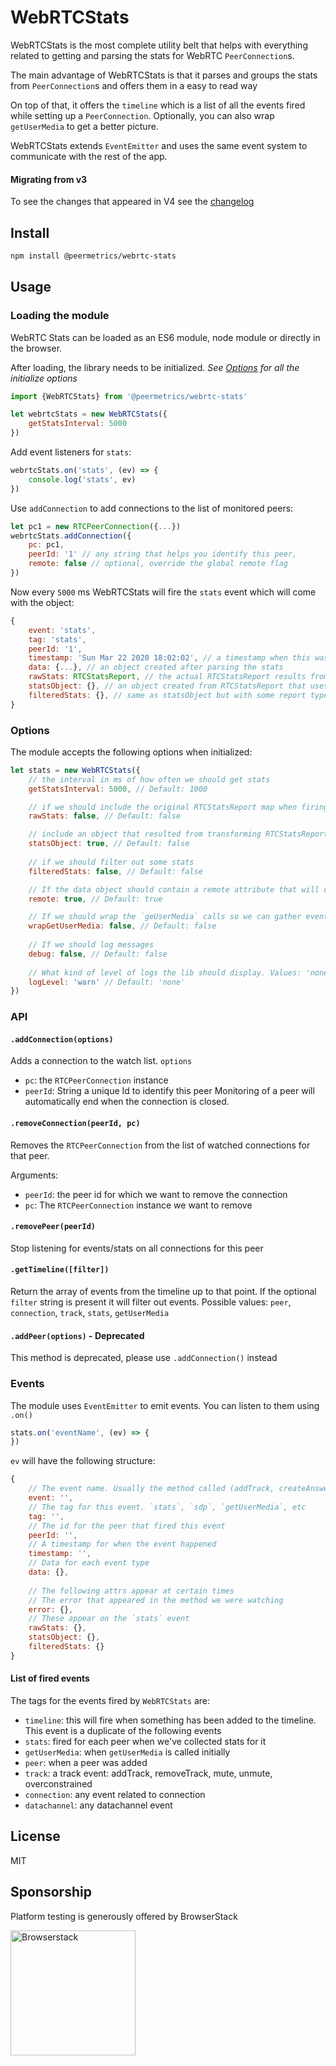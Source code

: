# WebRTCStats

WebRTCStats is the most complete utility belt that helps with everything related to getting and parsing the stats for WebRTC `PeerConnection`s.

The main advantage of WebRTCStats is that it parses and groups the stats from `PeerConnection`s and offers them in a easy to read way

On top of that, it offers the `timeline` which is a list of all the events fired while setting up a `PeerConnection`. Optionally, you can also wrap `getUserMedia` to get a better picture.

WebRTCStats extends `EventEmitter` and uses the same event system to communicate with the rest of the app.

#### Migrating from v3
To see the changes that appeared in V4 see the [changelog](https://github.com/peermetrics/webrtc-stats/releases/tag/v4.0.0)


## Install

```sh
npm install @peermetrics/webrtc-stats
```

## Usage
### Loading the module
WebRTC Stats can be loaded as an ES6 module, node module or directly in the browser.

After loading, the library needs to be initialized.  *See [Options](#options) for all the initialize options*

```js
import {WebRTCStats} from '@peermetrics/webrtc-stats'

let webrtcStats = new WebRTCStats({
    getStatsInterval: 5000
})
```
Add event listeners for `stats`:
```js
webrtcStats.on('stats', (ev) => {
    console.log('stats', ev)
})
```
Use `addConnection` to add connections to the list of monitored peers:
```js
let pc1 = new RTCPeerConnection({...})
webrtcStats.addConnection({
    pc: pc1,
    peerId: '1' // any string that helps you identify this peer,
	remote: false // optional, override the global remote flag
})
```
Now every `5000` ms  WebRTCStats will fire the `stats` event which will come with the object:
```js
{
    event: 'stats',
    tag: 'stats',
    peerId: '1',
    timestamp: 'Sun Mar 22 2020 18:02:02', // a timestamp when this was fired
    data: {...}, // an object created after parsing the stats
    rawStats: RTCStatsReport, // the actual RTCStatsReport results from `getStats()`
    statsObject: {}, // an object created from RTCStatsReport that uses the `id` for each report as a key
    filteredStats: {}, // same as statsObject but with some report types filtered out (eg: `codec`, `certificate`)
}
```

### Options
The module accepts the following options when initialized:
```js
let stats = new WebRTCStats({
    // the interval in ms of how often we should get stats
    getStatsInterval: 5000, // Default: 1000

    // if we should include the original RTCStatsReport map when firing the `stats` event
    rawStats: false, // Default: false

    // include an object that resulted from transforming RTCStatsReport into an oject (`report.id` as the key)
    statsObject: true, // Default: false
    
    // if we should filter out some stats
    filteredStats: false, // Default: false

    // If the data object should contain a remote attribute that will contain stats for the remote peer, from `remote-inbound-rtp`, etc
    remote: true, // Default: true

    // If we should wrap the `geUserMedia` calls so we can gather events when the methods is called or success/error
    wrapGetUserMedia: false, // Default: false
    
    // If we should log messages
    debug: false, // Default: false
    
    // What kind of level of logs the lib should display. Values: 'none', 'error', 'warn', 'info', 'debug'
    logLevel: 'warn' // Default: 'none'
})
```

### API
#### `.addConnection(options)`
Adds a connection to the watch list.
`options`

  - `pc`: the `RTCPeerConnection` instance
  - `peerId`: String a unique Id to identify this peer
Monitoring of a peer will automatically end when the connection is closed.

#### `.removeConnection(peerId, pc)`

Removes the `RTCPeerConnection` from the list of watched connections for that peer.

Arguments:

- `peerId`: the peer id for which we want to remove the connection
- `pc`: The `RTCPeerConnection` instance we want to remove

#### `.removePeer(peerId)`

Stop listening for events/stats on all connections for this peer

#### `.getTimeline([filter])`
Return the array of events from the timeline up to that point.
If the optional `filter` string is present it will filter out events. Possible values: `peer`, `connection`, `track`, `stats`, `getUserMedia`

#### `.addPeer(options)` - Deprecated

This method is deprecated, please use `.addConnection()` instead

### Events
The module uses `EventEmitter` to emit events. You can listen to them using `.on()`
```js
stats.on('eventName', (ev) => {
})
```
`ev` will have the following structure:

```js
{
    // The event name. Usually the method called (addTrack, createAnswer)
    event: '',
    // The tag for this event. `stats`, `sdp`, `getUserMedia`, etc
    tag: '',
    // The id for the peer that fired this event
    peerId: '',
    // A timestamp for when the event happened
    timestamp: '',
    // Data for each event type
    data: {},
    
    // The following attrs appear at certain times
    // The error that appeared in the method we were watching
    error: {},
    // These appear on the `stats` event
    rawStats: {},
    statsObject: {},
    filteredStats: {}
}
```

#### List of fired events

The tags for the events fired by `WebRTCStats` are:

- `timeline`: this will fire when something has been added to the timeline. This event is a duplicate of the following events
- `stats`: fired for each peer when we've collected stats for it
- `getUserMedia`: when `getUserMedia` is called initially
- `peer`: when a peer was added
- `track`: a track event: addTrack, removeTrack, mute, unmute, overconstrained
- `connection`: any event related to connection
- `datachannel`: any datachannel event

## License
MIT

## Sponsorship
Platform testing is generously offered by BrowserStack

<a href="https://www.browserstack.com/" target="_blank" >
    <img src="https://user-images.githubusercontent.com/1862405/64006512-2b265a00-cb1b-11e9-9e28-d8afb305315a.png" alt="Browserstack" width="200">
</a>
